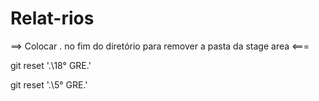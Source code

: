 # Relat-rios
==> Colocar . no fim do diretório para remover a pasta da stage area <===

git reset '.\18° GRE\.'

git reset '.\5° GRE\.'
